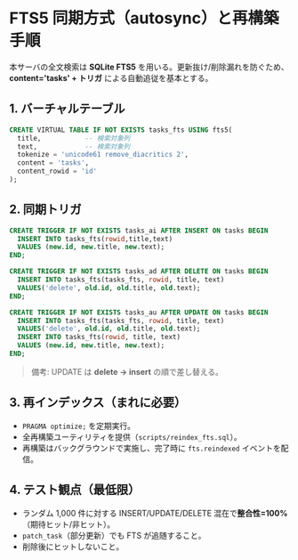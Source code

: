 # FTS5 同期方式（autosync）と再構築手順

本サーバの全文検索は **SQLite FTS5** を用いる。更新抜け/削除漏れを防ぐため、
**content='tasks' + トリガ** による自動追従を基本とする。

## 1. バーチャルテーブル

```sql
CREATE VIRTUAL TABLE IF NOT EXISTS tasks_fts USING fts5(
  title,           -- 検索対象列
  text,            -- 検索対象列
  tokenize = 'unicode61 remove_diacritics 2',
  content = 'tasks',
  content_rowid = 'id'
);
```

## 2. 同期トリガ

```sql
CREATE TRIGGER IF NOT EXISTS tasks_ai AFTER INSERT ON tasks BEGIN
  INSERT INTO tasks_fts(rowid,title,text)
  VALUES (new.id, new.title, new.text);
END;

CREATE TRIGGER IF NOT EXISTS tasks_ad AFTER DELETE ON tasks BEGIN
  INSERT INTO tasks_fts(tasks_fts, rowid, title, text)
  VALUES('delete', old.id, old.title, old.text);
END;

CREATE TRIGGER IF NOT EXISTS tasks_au AFTER UPDATE ON tasks BEGIN
  INSERT INTO tasks_fts(tasks_fts, rowid, title, text)
  VALUES('delete', old.id, old.title, old.text);
  INSERT INTO tasks_fts(rowid, title, text)
  VALUES (new.id, new.title, new.text);
END;
```

> 備考: UPDATE は **delete → insert** の順で差し替える。

## 3. 再インデックス（まれに必要）

- `PRAGMA optimize;` を定期実行。
- 全再構築ユーティリティを提供（`scripts/reindex_fts.sql`）。
- 再構築はバックグラウンドで実施し、完了時に `fts.reindexed` イベントを配信。

## 4. テスト観点（最低限）

- ランダム 1,000 件に対する INSERT/UPDATE/DELETE 混在で**整合性=100%**（期待ヒット/非ヒット）。
- `patch_task`（部分更新）でも FTS が追随すること。
- 削除後にヒットしないこと。